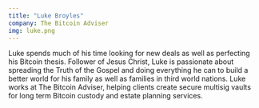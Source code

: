 ```yaml
---
title: "Luke Broyles"
company: The Bitcoin Adviser
img: luke.png
---
```


Luke spends much of his time looking for new deals as well as perfecting his Bitcoin thesis. Follower of Jesus Christ, Luke is passionate about spreading the Truth of the Gospel and doing everything he can to build a better world for his family as well as families in third world nations. Luke works at The Bitcoin Adviser, helping clients create secure multisig vaults for long term Bitcoin custody and estate planning services.
